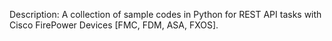 Description:
A collection of sample codes in Python for REST API tasks with Cisco FirePower Devices [FMC, FDM, ASA, FXOS]. 
